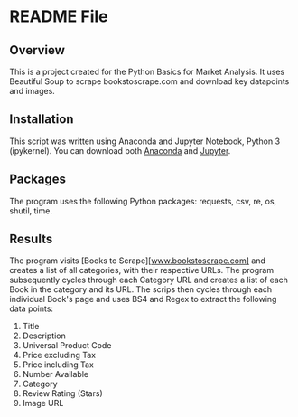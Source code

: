 # README File

## Overview

This is a project created for the Python Basics for Market Analysis. It uses Beautiful Soup to scrape bookstoscrape.com and download key datapoints and images.

## Installation

This script was written using Anaconda and Jupyter Notebook, Python 3 (ipykernel). You can download both [Anaconda](https://www.anaconda.com/products/distribution?gclid=Cj0KCQjwyt-ZBhCNARIsAKH1176dQWl6WYnqVvLy0lC4LNAUl-FRbUQFCUnwgK7nSYl-CXcloFMSKkIaAm_zEALw_wcB) and [Jupyter](https://jupyter.org/install).

## Packages

The program uses the following Python packages: requests, csv, re, os, shutil, time.

## Results

The program visits [Books to Scrape][www.bookstoscrape.com] and creates a list of all categories, with their respective URLs. The program subsequently cycles through each Category URL and creates a list of each Book in the category and its URL. The scrips then cycles through each individual Book's page and uses BS4 and Regex to extract the following data points:
1. Title
2. Description
3. Universal Product Code
4. Price excluding Tax
5. Price including Tax
6. Number Available
7. Category
8. Review Rating (Stars)
9. Image URL
